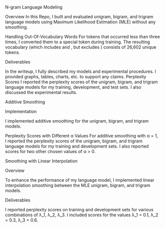 N-gram Language Modeling 

Overview
In this Repo, I built and evaluated unigram, bigram, and trigram language models using Maximum Likelihood Estimation (MLE) without any smoothing.

Handling Out-Of-Vocabulary Words
For tokens that occurred less than three times, I converted them to a special <UNK> token during training. The resulting vocabulary (which includes <UNK> and <STOP>, but excludes <START>) consists of 26,602 unique tokens.

Deliverables

In the writeup, I fully described my models and experimental procedures.
I provided graphs, tables, charts, etc. to support any claims.
Perplexity Scores
I reported the perplexity scores of the unigram, bigram, and trigram language models for my training, development, and test sets. I also discussed the experimental results.

Additive Smoothing

Implementation

I implemented additive smoothing for the unigram, bigram, and trigram models.

Perplexity Scores with Different α Values
For additive smoothing with α = 1, I reported the perplexity scores of the unigram, bigram, and trigram language models for my training and development sets. I also reported scores for two other chosen values of α > 0.

Smoothing with Linear Interpolation

Overview

To enhance the performance of my language model, I implemented linear interpolation smoothing between the MLE unigram, bigram, and trigram models.

Deliverables

I reported perplexity scores on training and development sets for various combinations of λ_1, λ_2, λ_3. I included scores for the values λ_1 = 0.1, λ_2 = 0.3, λ_3 = 0.6.




